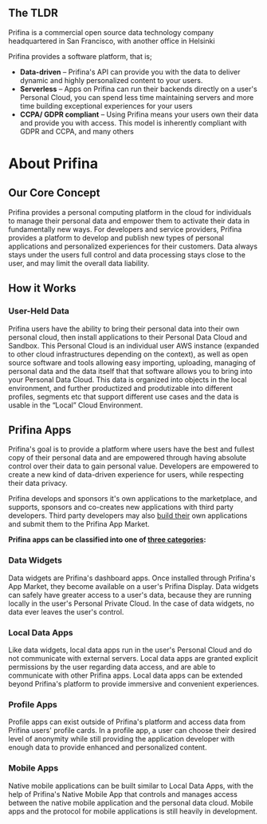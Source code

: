 ## The TLDR 

Prifina is a commercial open source data technology company headquartered in San Francisco, with another office in Helsinki

Prifina provides a software platform, that is;
- **Data-driven** – Prifina's API can provide you with the data to deliver dynamic and highly personalized content to your users.
- **Serverless** – Apps on Prifina can run their backends directly on a user's Personal  Cloud, you can spend less time maintaining servers and more time building exceptional experiences for your users  
- **CCPA/ GDPR compliant** – Using Prifina means your users own their data and provide you with access. This model is inherently compliant with GDPR and CCPA, and many others
  
  
# About Prifina
## Our Core Concept
Prifina provides a personal computing platform in the cloud for individuals to manage their personal data and empower them to activate their data in fundamentally new ways. For developers and service providers, Prifina provides a platform to develop and publish new types of personal applications and personalized experiences for their customers. Data always stays under the users full control and data processing stays close to the user, and may limit the overall data liability.
## How it Works
### User-Held Data
Prifina users have the ability to bring their personal data into their own personal cloud, then install applications to their Personal Data Cloud and Sandbox. This Personal Cloud is an individual user AWS instance (expanded to other cloud infrastructures depending on the context), as well as open source software and tools allowing easy importing, uploading, managing of personal data and the data itself that that software allows you to bring into your Personal Data Cloud. This data is organized into objects in the local environment, and further productized and produtizable into different profiles, segments etc that support different use cases and the data is usable in the “Local” Cloud Environment.

## Prifina Apps
Prifina's goal is to provide a platform where users have the best and fullest copy of their personal data and are empowered through having absolute control over their data to gain personal value. Developers are empowered to create a new kind of data-driven experience for users, while respecting their data privacy.

Prifina develops and sponsors it's own applications to the marketplace, and supports, sponsors and co-creates new applications with third party developers. Third party developers may also [build their](http://docs.prifina.com/quickstart/#introduction) own applications and submit them to the Prifina App Market. 

**Prifina apps can be classified into one of [three categories](https://medium.com/prifina/build-3-types-of-data-apps-with-prifina-7db735e14590):**

### Data Widgets
Data widgets are Prifina's dashboard apps. Once installed through Prifina's App Market, they become available on a user's Prifina Display. Data widgets can safely have greater access to a user's data, because they are running locally in the user's Personal Private Cloud. In the case of data widgets, no data ever leaves the user's control.
### Local Data Apps
Like data widgets, local data apps run in the user's Personal Cloud and do not communicate with external servers. Local data apps are granted explicit permissions by the user regarding data access, and are able to communicate with other Prifina apps. Local data apps can be extended beyond Prifina's platform to provide immersive and convenient experiences.  
### Profile Apps
Profile apps can exist outside of Prifina's platform and access data from Prifina users' profile cards. In a profile app, a user can choose their desired level of anonymity while still providing the application developer with enough data to provide enhanced and personalized content.
### Mobile Apps
Native mobile applications can be built similar to Local Data Apps, with the help of Prifina's Native Mobile App that controls and manages access between the native mobile application and the personal data cloud. Mobile apps and the protocol for mobile applications is still heavily in development.



